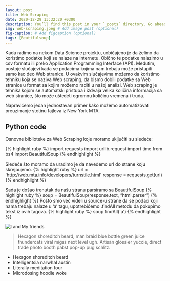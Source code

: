 ```yaml
---
layout: post
title: Web Scraping
date: 2020-12-29 13:32:20 +0300
description: You’ll find this post in your `_posts` directory. Go ahead and edit it and re-build the site to see your changes. # Add post description (optional)
img: web-scraping.jpeg # Add image post (optional)
fig-caption: # Add figcaption (optional)
tags: [Beutifulsoup]
---
```

Kada radimo na nekom Data Science projektu, uobičajeno je da želimo da koristimo podatke koji se nalaze na internetu. Obično te podatke nalazimo u csv formatu ili preko Application Programming Interface (API). Međutim, postoje slučajevi kada se podacima kojima nam trebaju može pristupiti samo kao deo Web stranice. U ovakvim slučajevima možemo da koristimo tehniku koja se naziva Web scraping, da bismo dobili podatke sa Web stranice u format sa kojim možemo raditi u našoj analizi.
Web scraping je tehnika kojom se automatski pristupa i izdvaja velika količina informacija sa web stranice, što može uštedeti ogromnu količinu vremena i truda.

Napravićemo jedan jednostavan primer kako možemo automatizovati preuzimanje stotinu fajlova iz New York MTA.
## Python code
Osnovne biblioteke za Web Scraping koje moramo uključiti su sledeće:

{% highlight ruby %}
import requests
import urllib.request
import time
from bs4 import BeautifulSoup
{% endhighlight %}

Sledeće što moramo da uradimo je da navedemo url do strane koju skrejpujemo.
{% highlight ruby %}
url = 'http://web.mta.info/developers/turnstile.html'
response = requests.get(url)
{% endhighlight %}

Sada je došao trenutak da našu stranu parsiramo sa BeautifulSoup
{% highlight ruby %}
soup = BeautifulSoup(response.text, “html.parser”)
{% endhighlight %}
Pošto smo već videli u source-u strane da se podaci koji nama trebaju nalaze u ‘a’ tagu, upotrebićemo .findAll metodu da pokupimo tekst iz ovih tagova.
{% highlight ruby %}
soup.findAll('a')
{% endhighlight %}

![I and My friends]({{site.baseurl}}/assets/img/we-in-rest.jpg)



>Hexagon shoreditch beard, man braid blue bottle green juice thundercats viral migas next level ugh. Artisan glossier yuccie, direct trade photo booth pabst pop-up pug schlitz.


* Hexagon shoreditch beard
* Intelligentsia narwhal austin
* Literally meditation four
* Microdosing hoodie woke

